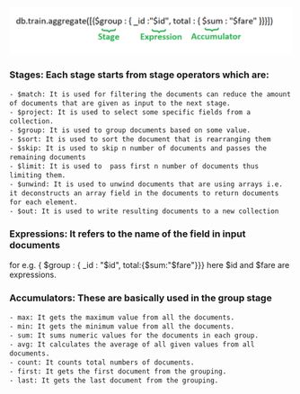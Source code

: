 ![Alt text](image.png)

### Stages: Each stage starts from stage operators which are:

    - $match: It is used for filtering the documents can reduce the amount of documents that are given as input to the next stage.
    - $project: It is used to select some specific fields from a collection.
    - $group: It is used to group documents based on some value.
    - $sort: It is used to sort the document that is rearranging them
    - $skip: It is used to skip n number of documents and passes the remaining documents
    - $limit: It is used to  pass first n number of documents thus limiting them.
    - $unwind: It is used to unwind documents that are using arrays i.e. it deconstructs an array field in the documents to return documents for each element.
    - $out: It is used to write resulting documents to a new collection

### Expressions: It refers to the name of the field in input documents

for e.g. { $group : { _id : "$id", total:{$sum:"$fare"}}} here $id and $fare are expressions.

### Accumulators: These are basically used in the group stage

    - max: It gets the maximum value from all the documents.
    - min: It gets the minimum value from all the documents.
    - sum: It sums numeric values for the documents in each group.
    - avg: It calculates the average of all given values from all documents.
    - count: It counts total numbers of documents.
    - first: It gets the first document from the grouping.
    - last: It gets the last document from the grouping.
